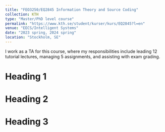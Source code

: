 ```yaml
---
title: "FEO3250/EQ2845 Information Theory and Source Coding"
collection: KTH
type: "Master/PhD level course"
permalink: "https://www.kth.se/student/kurser/kurs/EQ2845?l=en"
venue: "EECS/Intelligent Systems"
date: "2023 spring, 2024 spring"
location: "Stockholm, SE"
---
```


I work as a TA for this course, where my responsibilities include leading 12 tutorial lectures, managing 5 assignments, and assisting with exam grading.

Heading 1
======

Heading 2
======

Heading 3
======
